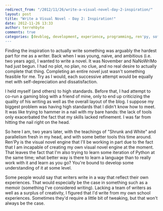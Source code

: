 ```yaml
---
redirect_from: "/2012/11/26/write-a-visual-novel-day-2-inspiration/"
layout: post
title: "Write a Visual Novel - Day 2: Inspiration!"
date: 2012-11-26 13:33
author: terrehbyte
comments: true
categories: [devblog, development, experience, programming, ren'py, software, visual novel, work, worklog]
---
```

Finding the inspiration to actually write something was arguably the hardest
part for me as a writer. Back when I was young, naive, and ambitious (i.e. two
years ago), I wanted to write a novel. It was November and NaNoWriMo had just
begun. I had no plot, no plan, no clue, and no real desire to actually complete
that thing. Completing an entire novel just wasn't something feasible for me.
Try as I would, each successive attempt would be equally met with
self-depreciation and dissatisfaction.  

I held myself (and others) to high standards. Before that, I had attempt to
co-run a gaming blog with a friend of mine, only to end up criticizing the
quality of his writing as well as the overall layout of the blog. I suppose my
biggest problem was having high standards that I didn't know how to meet. It was
like trying to hammer in a nail with my bare hands: the lack of tools only
exacerbated the fact that my skills lacked refinement. I was far from hitting
the nail right on the head.  

So here I am, two years later, with the teachings of "Shrunk and White" and
parallelism fresh in my head, and with some better tools this time around.
Ren'Py is the visual novel engine that I'll be working in part due to the fact
that I am incapable of creating my own visual novel engine at the moment. That
leaves the fact that I'm also trying to learn some iteration of Python at the
same time; what better way is there to learn a language than to really work with
it and learn as you go? You're bound to develop some understanding of it at some
level.  

Some people would say that writers write in a way that reflect their own
experiences. That would especially be the case in something such as a memoir
(something I've considered writing). Lacking a team of writers as well as a
surplus of creativity, I figured that I'd write from my own school experiences.
Sometimes they'd require a little bit of tweaking, but that won't always be the
case.  